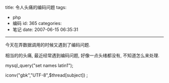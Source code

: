 title: 令人头痛的编码问题
tags:
  - php
  - 编码
id: 365
categories:
  - 笔记
date: 2007-06-15 06:35:31
---

今天在弄数据调用的时候又遇到了编码问题.

相当的的头痛, 最近经常遇到编码问题, 好像一点头绪都没有, 不知道怎么来处理.

mysql_query("set names latin1");

iconv("gbk","UTF-8",$thread[subject]) ;